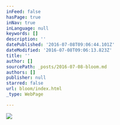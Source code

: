 ```yaml
---
inFeed: false
hasPage: true
inNav: true
inLanguage: null
keywords: []
description: ''
datePublished: '2016-07-08T09:06:44.101Z'
dateModified: '2016-07-08T09:06:13.823Z'
title: ''
author: []
sourcePath: _posts/2016-07-08-bloom.md
authors: []
publisher: null
starred: false
url: bloom/index.html
_type: WebPage

---
```

![](https://the-grid-user-content.s3-us-west-2.amazonaws.com/721486fa-b8ec-4aec-8aea-553822cbfc6a.jpg)